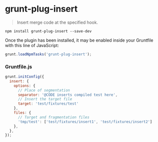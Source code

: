 # grunt-plug-insert

> Insert merge code at the specified hook.

```shell
npm install grunt-plug-insert --save-dev
```

Once the plugin has been installed, it may be enabled inside your Gruntfile with this line of JavaScript:

```js
grunt.loadNpmTasks('grunt-plug-insert');
```

### Gruntfile.js

```js
grunt.initConfig({
  insert: {
    options: {
      // Place of segmentation
      separator: '@CODE inserts compiled test here',
      // Insert the target file
      target: 'test/fixtures/test'
    },
    files: {
      // Target and fragmentation files
      'tmp/test': ['test/fixtures/insert1', 'test/fixtures/insert2']
    },
  },
});
```